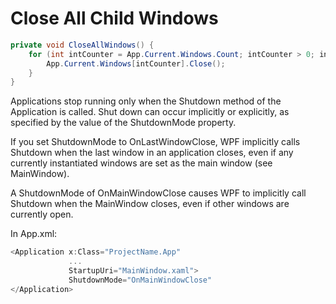 # Close All Child Windows

```cs
private void CloseAllWindows() { 
    for (int intCounter = App.Current.Windows.Count; intCounter > 0; intCounter--) {
        App.Current.Windows[intCounter].Close();
    } 
}
```

Applications stop running only when the Shutdown method of the Application is called. Shut down can occur implicitly or explicitly, as specified by the value of the ShutdownMode property.

If you set ShutdownMode to OnLastWindowClose, WPF implicitly calls Shutdown when the last window in an application closes, even if any currently instantiated windows are set as the main window (see MainWindow).

A ShutdownMode of OnMainWindowClose causes WPF to implicitly call Shutdown when the MainWindow closes, even if other windows are currently open.

In App.xml:

```cs
<Application x:Class="ProjectName.App"
             ...
             StartupUri="MainWindow.xaml">
             ShutdownMode="OnMainWindowClose"
</Application>
```